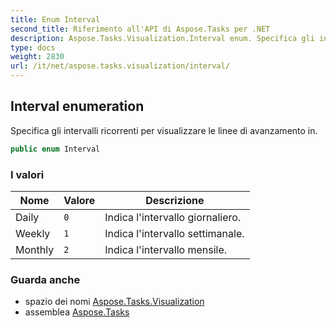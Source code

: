 ```yaml
---
title: Enum Interval
second_title: Riferimento all'API di Aspose.Tasks per .NET
description: Aspose.Tasks.Visualization.Interval enum. Specifica gli intervalli ricorrenti per visualizzare le linee di avanzamento in.
type: docs
weight: 2830
url: /it/net/aspose.tasks.visualization/interval/
---
```

## Interval enumeration

Specifica gli intervalli ricorrenti per visualizzare le linee di avanzamento in.

```csharp
public enum Interval
```

### I valori

| Nome | Valore | Descrizione |
| --- | --- | --- |
| Daily | `0` | Indica l'intervallo giornaliero. |
| Weekly | `1` | Indica l'intervallo settimanale. |
| Monthly | `2` | Indica l'intervallo mensile. |

### Guarda anche

* spazio dei nomi [Aspose.Tasks.Visualization](../../aspose.tasks.visualization/)
* assemblea [Aspose.Tasks](../../)


